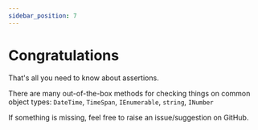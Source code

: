```yaml
---
sidebar_position: 7
---
```


# Congratulations

That's all you need to know about assertions.

There are many out-of-the-box methods for checking things on common object types:
`DateTime`, `TimeSpan`, `IEnumerable`, `string`, `INumber`

If something is missing, feel free to raise an issue/suggestion on GitHub.